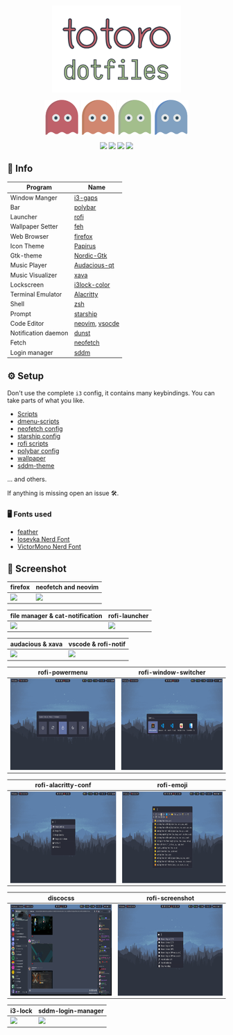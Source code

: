 <p align="center">
<img height="200px" src="./screenshots/drawing.svg">
</p>
<p align="center">
<img height="80px" src="./screenshots/ghost-red.svg"> <img height="80px" src="./screenshots/ghost-orange.svg"> <img height="80px" src="./screenshots/ghost-green.svg"> <img height="80px" src="./screenshots/ghost-blue.svg">
</p>
<p align="center">
<img src="https://img.shields.io/github/forks/totoro-ghost/dotfiles?color=bf616a&labelColor=3b4252&style=for-the-badge"> <img src="https://img.shields.io/github/stars/totoro-ghost/dotfiles?color=d08770&labelColor=3b4252&style=for-the-badge"> <img src="https://img.shields.io/github/issues-raw/totoro-ghost/dotfiles?color=a3be8c&labelColor=3b4252&style=for-the-badge"> <a href="./license"> <img src="https://img.shields.io/static/v1?label=license&message=WTFPL&color=81a1c1&labelColor=3b4252&style=for-the-badge"> </a>
</p>

## 📝 Info

Program | Name
---|---
Window Manger | [i3-gaps](https://github.com/Airblader/i3)
Bar | [polybar](https://github.com/polybar/polybar)
Launcher | [rofi](https://github.com/davatorium/rofi)
Wallpaper Setter | [feh](https://feh.finalrewind.org/)
Web Browser | [firefox](https://www.mozilla.org/en-US/firefox/new/)
Icon Theme | [Papirus](https://github.com/PapirusDevelopmentTeam/papirus-icon-theme)
Gtk-theme | [Nordic-Gtk](https://www.gnome-look.org/p/1267246/)
Music Player | [Audacious-qt](https://audacious-media-player.org)
Music Visualizer | [xava](https://github.com/nikp123/xava)
Lockscreen | [i3lock-color](https://github.com/Raymo111/i3lock-color)
Terminal Emulator | [Alacritty](https://github.com/alacritty/alacritty)
Shell | [zsh](https://www.zsh.org)
Prompt | [starship](https://starship.rs)
Code Editor | [neovim](https://neovim.io), [vsocde](https://github.com/microsoft/vscode)
Notification daemon | [dunst](https://dunst-project.org/)
Fetch | [neofetch](https://github.com/dylanaraps/neofetch)
Login manager | [sddm](https://github.com/sddm/sddm)


## ⚙ Setup

Don't use the complete `i3` config, it contains many keybindings.
You can take parts of what you like.

- [Scripts](./Scripts)
- [dmenu-scripts](/Scripts/dmenu)
- [neofetch config](./.config/neofetch/config.conf)
- [starship config](./.config/starship.toml)
- [rofi scripts](./.config/rofi)
- [polybar config](./.config/polybar)
- [wallpaper](./screenshots/lighthouse.png)
- [sddm-theme](https://github.com/totoro-ghost/sddm-astronaut)

... and others.

If anything is missing open an issue 🛠.

### 🖥 Fonts used

- [feather](https://github.com/AT-UI/feather-font/tree/master/src/fonts)
- [Iosevka Nerd Font](https://github.com/ryanoasis/nerd-fonts/tree/master/patched-fonts/Iosevka)
- [VictorMono Nerd Font](https://github.com/ryanoasis/nerd-fonts/tree/master/patched-fonts/VictorMono)

## 📸 Screenshot 

|firefox|neofetch and neovim|
|-|-|
|<img height="210px" src="screenshots/1.png">|<img height="210px" src="screenshots/2.png">|

|file manager & cat-notification|rofi-launcher|
|-|-|
|<img height="210px" src="screenshots/3.png">|<img height="210px" src="screenshots/4.png">|

|audacious & xava|vscode & rofi-notif|
|-|-|
|<img height="210px" src="screenshots/5.png">|<img height="210px" src="screenshots/6.png">|

|rofi-powermenu|rofi-window-switcher|
|-|-|
|<img height="210px" src="screenshots/9.png">|<img height="210px" src="screenshots/10.png">|

|rofi-alacritty-conf|rofi-emoji|
|-|-|
|<img height="210px" src="screenshots/11.png">|<img height="210px" src="screenshots/12.png">|

|discocss|rofi-screenshot|
|-|-|
|<img height="210px" src="screenshots/13.png">|<img height="210px" src="screenshots/14.png">|

|i3-lock|sddm-login-manager|
|-|-|
|<img height="210px" src="screenshots/7.png">|<img height="210px" src="screenshots/8.png">|